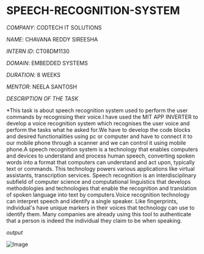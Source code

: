 # SPEECH-RECOGNITION-SYSTEM

*COMPANY*: CODTECH IT SOLUTIONS

*NAME*: CHAVANA REDDY SIREESHA

*INTERN ID*: CT08DM1130

*DOMAIN*: EMBEDDED SYSTEMS

*DURATION*: 8 WEEKS

*MENTOR*: NEELA SANTOSH

*DESCRIPTION OF THE TASK*

*This task is about speech recognition system used to perform the user commands by recognising their voice.I have used the MIT APP INVERTER to develop a voice recognition system which recognises the user voice and perform the tasks what he asked for.We have to develop the code blocks and desired functionalities using pc or computer and have to connect it to our mobile phone through a scanner and we can control it using mobile phone.A speech recognition system is a technology that enables computers and devices to understand and process human speech, converting spoken words into a format that computers can understand and act upon, typically text or commands. This technology powers various applications like virtual assistants, transcription services. Speech recognition is an interdisciplinary subfield of computer science and computational linguistics that develops methodologies and technologies that enable the recognition and translation of spoken language into text by computers.Voice recognition technology can interpret speech and identify a single speaker. Like fingerprints, individual's have unique markers in their voices that technology can use to identify them. Many companies are already using this tool to authenticate that a person is indeed the individual they claim to be when speaking.

*output*

![Image](https://github.com/user-attachments/assets/d0096dab-f51e-4073-9f0f-a13f303bafb4)


